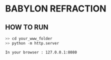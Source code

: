 # BABYLON REFRACTION 

## HOW TO RUN 

```python
>> cd your_www_folder
>> python -m http.server 
``` 

`In your browser : 127.0.0.1:8080`
